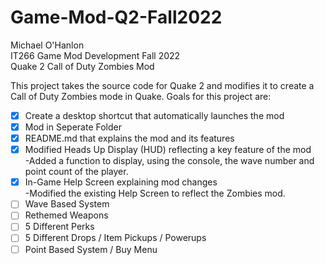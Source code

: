 # Game-Mod-Q2-Fall2022

Michael O'Hanlon\
IT266 Game Mod Development Fall 2022\
Quake 2 Call of Duty Zombies Mod

This project takes the source code for Quake 2 and modifies it to create a Call of Duty Zombies mode in Quake.
Goals for this project are:
- [x] Create a desktop shortcut that automatically launches the mod
- [x] Mod in Seperate Folder
- [x] README.md that explains the mod and its features
- [x] Modified Heads Up Display (HUD) reflecting a key feature of the mod\
  -Added a function to display, using the console, the wave number and point count of the player.
- [x] In-Game Help Screen explaining mod changes\
  -Modified the existing Help Screen to reflect the Zombies mod.
- [ ] Wave Based System
- [ ] Rethemed Weapons
- [ ] 5 Different Perks
- [ ] 5 Different Drops / Item Pickups / Powerups
- [ ] Point Based System / Buy Menu
